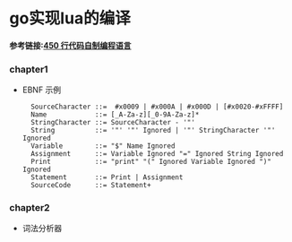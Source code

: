 # go实现lua的编译
#### 参考链接:[450 行代码自制编程语言](https://zhuanlan.zhihu.com/p/341405385)

### chapter1
- EBNF 示例
  ```
    SourceCharacter ::=  #x0009 | #x000A | #x000D | [#x0020-#xFFFF] 
    Name            ::= [_A-Za-z][_0-9A-Za-z]*
    StringCharacter ::= SourceCharacter - '"'
    String          ::= '"' '"' Ignored | '"' StringCharacter '"' Ignored
    Variable        ::= "$" Name Ignored
    Assignment      ::= Variable Ignored "=" Ignored String Ignored
    Print           ::= "print" "(" Ignored Variable Ignored ")" Ignored
    Statement       ::= Print | Assignment
    SourceCode      ::= Statement+ 
  ```

### chapter2
- 词法分析器